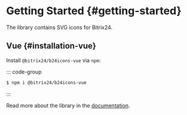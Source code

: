 # Getting Started {#getting-started}

The library contains SVG icons for Bitrix24.

## Vue {#installation-vue}

Install `@bitrix24/b24icons-vue` via `npm`:

::: code-group
```sh [npm]
$ npm i @bitrix24/b24icons-vue
```
:::

Read more about the library in the [documentation](/guide/vue).
